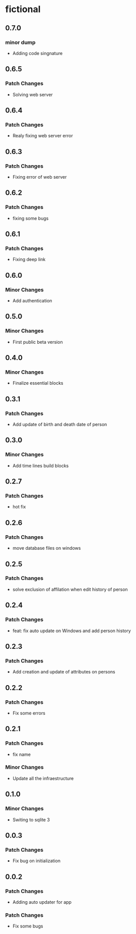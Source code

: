 # fictional

## 0.7.0

### minor dump

- Adding code singnature

## 0.6.5

### Patch Changes

- Solving web server

## 0.6.4

### Patch Changes

- Realy fixing web server error

## 0.6.3

### Patch Changes

- Fixing error of web server

## 0.6.2

### Patch Changes

- fixing some bugs

## 0.6.1

### Patch Changes

- Fixing deep link

## 0.6.0

### Minor Changes

- Add authentication

## 0.5.0

### Minor Changes

- First public beta version

## 0.4.0

### Minor Changes

- Finalize essential blocks

## 0.3.1

### Patch Changes

- Add update of birth and death date of person

## 0.3.0

### Minor Changes

- Add time lines build blocks

## 0.2.7

### Patch Changes

- hot fix

## 0.2.6

### Patch Changes

- move database files on windows

## 0.2.5

### Patch Changes

- solve exclusion of affilation when edit history of person

## 0.2.4

### Patch Changes

- feat: fix auto update on Windows and add person history

## 0.2.3

### Patch Changes

- Add creation and update of attributes on persons

## 0.2.2

### Patch Changes

- Fix some errors

## 0.2.1

### Patch Changes

- fix name

### Minor Changes

- Update all the infraestructure

## 0.1.0

### Minor Changes

- Switing to sqlite 3

## 0.0.3

### Patch Changes

- Fix bug on initialization

## 0.0.2

### Patch Changes

- Adding auto updater for app

### Patch Changes

- Fix some bugs
